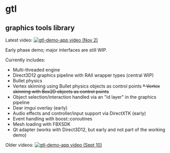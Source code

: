 # gtl
## graphics tools library

Latest video:
[![gtl-demo-app video (Nov 2)](https://img.youtube.com/vi/upi3QPKA6xA/0.jpg)](https://youtu.be/upi3QPKA6xA)

Early phase demo; major interfaces are still WIP.

Currently includes:
* Multi-threaded engine
* Direct3D12 graphics pipeline with RAII wrapper types (central WIP)
* Bullet physics 
* Vertex skinning using Bullet physics objects as control points
~~* Vertex skinning with Box2D objects as control points~~
* Object selection/interaction handled via an "id layer" in the graphics pipeline
* Dear imgui overlay (early)
* Audio effects and controller/input support via DirectXTK (early)
* Event handling with boost::coroutines
* Mesh loading with FBXSDK
* Qt adapter (works with Direct3D12, but early and not part of the working demo)

Older videos:
[![gtl-demo-app video (Sept 10)](https://img.youtube.com/vi/XNLS5wE2rkA/0.jpg)](https://youtu.be/XNLS5wE2rkA)
